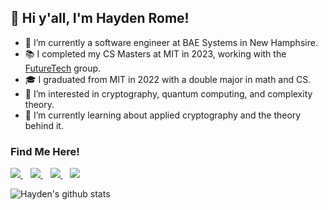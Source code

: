 ## 👋 Hi y'all, I'm Hayden Rome!
- 💼 I’m currently a software engineer at BAE Systems in New Hamphsire.
- 📚 I completed my CS Masters at MIT in 2023, working with the [FutureTech](https://futuretech.mit.edu/) group.
- 🎓 I graduated from MIT in 2022 with a double major in math and CS.
- 👀 I’m interested in cryptography, quantum computing, and complexity theory.
- 🌱 I’m currently learning about applied cryptography and the theory behind it.

### Find Me Here!

<p>
<a href="https://www.linkedin.com/in/hrome/">
  <img src="https://img.shields.io/badge/linkedin-%230077B5.svg?&style=for-the-badge&logo=linkedin&logoColor=white" />
</a>&nbsp;&nbsp; <a href="https://twitter.com/hrome40">
  <img src="https://img.shields.io/badge/Twitter-1DA1F2?style=for-the-badge&logo=twitter&logoColor=white" />
</a>&nbsp;&nbsp; <a href="https://orcid.org/0000-0002-0820-3385">
  <img src="https://img.shields.io/badge/orcid-A6CE39?style=for-the-badge&logo=orcid&logoColor=white" />
</a>&nbsp;&nbsp; <a href="mailto:hrome13@gmail.com">
  <img src="https://img.shields.io/badge/Gmail-D14836?style=for-the-badge&logo=gmail&logoColor=white" />
</a>
</p>

<p>
<img alt="Hayden's github stats" src="https://github-readme-stats.vercel.app/api?username=hrome13&show_icons=true&theme=merko"  >
<!--   <br>
<img alt="Hayden's top languages" src="https://github-readme-stats.vercel.app/api/top-langs/?username=hrome13&theme=merko"  > -->
  
</p>
